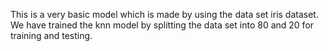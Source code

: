 This is a very basic model which is made by using the data set iris dataset. 
We have trained the knn model by splitting the data set into 80 and 20 for training and testing.
